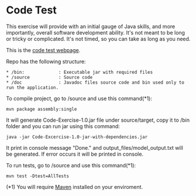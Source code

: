 Code Test
====================

This exercise will provide with an initial gauge of Java skills, and more importantly, overall software development ability. It's not meant to be long or tricky or complicated. It's not timed, so you can take as long as you need.

This is the [code test webpage](http://cyrusinnovation.com/code_test).

Repo has the following structure:

	* /bin: 			: Executable jar with required files
	* /source			: Source code
	* /doc 				: Javadoc files source code and bin used only to run the application. 

To compile project, go to /source and use this command(*1):

	mvn package assembly:single

It will generate Code-Exercise-1.0.jar file under source/target, copy it to /bin folder and you can run jar using this command:

	java -jar Code-Excercise-1.0-jar-with-dependencies.jar

It print in console message "Done." and output_files/model_output.txt will be generated. If error occurs it will be printed in console.

To run tests, go to /source and use this command(*1):

	mvn test -Dtest=AllTests


(*1) You will require [Maven](http://maven.apache.org/) installed on your enviroment.
